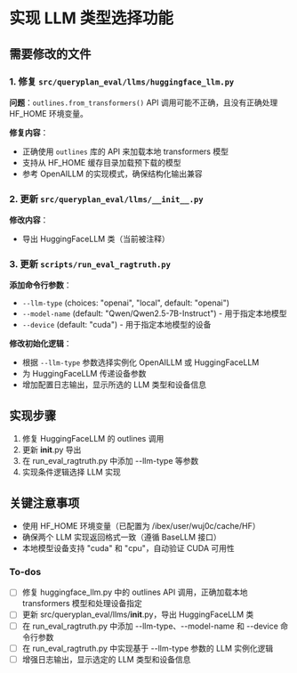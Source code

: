 <!-- 82c47de7-9598-4c17-beb6-d7ca05218287 0d92d17a-6113-4dd1-ae30-5571ac328ba7 -->
# 实现 LLM 类型选择功能

## 需要修改的文件

### 1. 修复 `src/queryplan_eval/llms/huggingface_llm.py`

**问题**：`outlines.from_transformers()` API 调用可能不正确，且没有正确处理 HF_HOME 环境变量。

**修复内容**：

- 正确使用 `outlines` 库的 API 来加载本地 transformers 模型
- 支持从 HF_HOME 缓存目录加载预下载的模型
- 参考 OpenAILLM 的实现模式，确保结构化输出兼容

### 2. 更新 `src/queryplan_eval/llms/__init__.py`

**修改内容**：

- 导出 HuggingFaceLLM 类（当前被注释）

### 3. 更新 `scripts/run_eval_ragtruth.py`

**添加命令行参数**：

- `--llm-type` (choices: "openai", "local", default: "openai")
- `--model-name` (default: "Qwen/Qwen2.5-7B-Instruct") - 用于指定本地模型
- `--device` (default: "cuda") - 用于指定本地模型的设备

**修改初始化逻辑**：

- 根据 `--llm-type` 参数选择实例化 OpenAILLM 或 HuggingFaceLLM
- 为 HuggingFaceLLM 传递设备参数
- 增加配置日志输出，显示所选的 LLM 类型和设备信息

## 实现步骤

1. 修复 HuggingFaceLLM 的 outlines 调用
2. 更新 **init**.py 导出
3. 在 run_eval_ragtruth.py 中添加 --llm-type 等参数
4. 实现条件逻辑选择 LLM 实现

## 关键注意事项

- 使用 HF_HOME 环境变量（已配置为 /ibex/user/wuj0c/cache/HF）
- 确保两个 LLM 实现返回格式一致（遵循 BaseLLM 接口）
- 本地模型设备支持 "cuda" 和 "cpu"，自动验证 CUDA 可用性

### To-dos

- [ ] 修复 huggingface_llm.py 中的 outlines API 调用，正确加载本地 transformers 模型和处理设备指定
- [ ] 更新 src/queryplan_eval/llms/__init__.py，导出 HuggingFaceLLM 类
- [ ] 在 run_eval_ragtruth.py 中添加 --llm-type、--model-name 和 --device 命令行参数
- [ ] 在 run_eval_ragtruth.py 中实现基于 --llm-type 参数的 LLM 实例化逻辑
- [ ] 增强日志输出，显示选定的 LLM 类型和设备信息